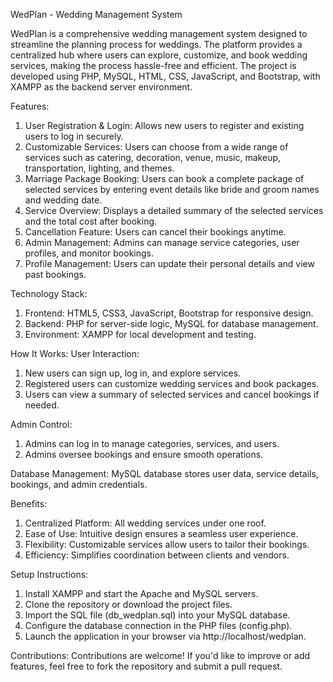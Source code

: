 WedPlan - Wedding Management System

WedPlan is a comprehensive wedding management system designed to streamline the planning process for weddings. The platform provides a centralized hub where users can explore, customize, and book wedding services, making the process hassle-free and efficient. The project is developed using PHP, MySQL, HTML, CSS, JavaScript, and Bootstrap, with XAMPP as the backend server environment.

Features:
1. User Registration & Login: Allows new users to register and existing users to log in securely.
2. Customizable Services: Users can choose from a wide range of services such as catering, decoration, venue, music, makeup, transportation, lighting, and themes.
3. Marriage Package Booking: Users can book a complete package of selected services by entering event details like bride and groom names and wedding date.
4. Service Overview: Displays a detailed summary of the selected services and the total cost after booking.
5. Cancellation Feature: Users can cancel their bookings anytime.
6. Admin Management: Admins can manage service categories, user profiles, and monitor bookings.
7. Profile Management: Users can update their personal details and view past bookings.

Technology Stack:
1. Frontend: HTML5, CSS3, JavaScript, Bootstrap for responsive design.
2. Backend: PHP for server-side logic, MySQL for database management.
3. Environment: XAMPP for local development and testing.

How It Works:
User Interaction:
1. New users can sign up, log in, and explore services.
2. Registered users can customize wedding services and book packages.
3. Users can view a summary of selected services and cancel bookings if needed.

Admin Control:
1. Admins can log in to manage categories, services, and users.
2. Admins oversee bookings and ensure smooth operations.

Database Management: MySQL database stores user data, service details, bookings, and admin credentials.

Benefits:
1. Centralized Platform: All wedding services under one roof.
2. Ease of Use: Intuitive design ensures a seamless user experience.
3. Flexibility: Customizable services allow users to tailor their bookings.
4. Efficiency: Simplifies coordination between clients and vendors.

Setup Instructions:
1. Install XAMPP and start the Apache and MySQL servers.
2. Clone the repository or download the project files.
3. Import the SQL file (db_wedplan.sql) into your MySQL database.
4. Configure the database connection in the PHP files (config.php).
5. Launch the application in your browser via http://localhost/wedplan.

Contributions: Contributions are welcome! If you'd like to improve or add features, feel free to fork the repository and submit a pull request.

